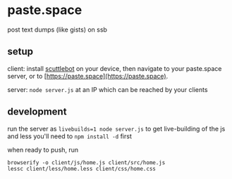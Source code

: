 # paste.space

post text dumps (like gists) on ssb

## setup

client: install [scuttlebot](https://github.com/ssbc/scuttlebot) on your device, then navigate to your paste.space server, or to [https://paste.space](https://paste.space).

server: `node server.js` at an IP which can be reached by your clients

## development

run the server as `livebuilds=1 node server.js` to get live-building of the js and less
you'll need to `npm install -d` first

when ready to push, run
```
browserify -o client/js/home.js client/src/home.js
lessc client/less/home.less client/css/home.css
```